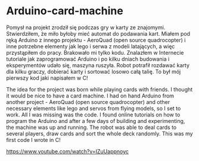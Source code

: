 # Arduino-card-machine

Pomysł na projekt zrodził się podczas gry w karty ze znajomymi. Stwierdziłem, że miło byłoby mieć automat do podawania kart.
Miałem pod ręką Arduino z innego projektu - AeroQuad (open source quadrocopter) i inne potrzebne elementy jak lego i serwa z modeli latających, a więc przystąpiłem do pracy. Brakowało mi tylko kodu.
Znalazłem w Internecie tutoriale jak zaprogramować Arduino i po kilku dniach budowania i eksperymentów udało się, maszyna ruszyła.
Robot potrafił rozdawać karty dla kilku graczy, dobierać karty i sortować losowo całą talię.
To był mój pierwszy kod jaki napisałem w C!

The idea for the project was born while playing cards with friends. I thought it would be nice to have a card machine.
I had on hand Arduino from another project - AeroQuad (open source quadrocopter) and other necessary elements like lego and servos from flying models, so I set to work.
All I was missing was the code. I found online tutorials on how to program the Arduino and after a few days of building and experimenting, the machine was up and running.
The robot was able to deal cards to several players, draw cards and sort the whole deck randomly.
This was my first code I wrote in C!

https://www.youtube.com/watch?v=IZuUappnoyc
